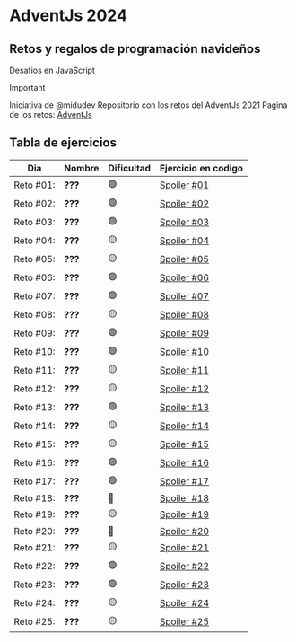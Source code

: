 # AdventJs 2024
## Retos y regalos de programación navideños
Desafios en JavaScript

> [!IMPORTANT]
> Iniciativa de @midudev
> Repositorio con los retos del AdventJs 2021
> Pagina de los retos: [AdventJs](https://adventjs.dev/es)


## Tabla de ejercicios
| Dia     | Nombre | Dificultad | Ejercicio en codigo |
| ---     | ---    | ---  | ---  |
| Reto #01: | **???** | 🟢 | [Spoiler #01](https://github.com/ztevenx100/2023-AdventJs/blob/main/Day%2001/Reto01.js) |
| Reto #02: | **???** | 🟢 | [Spoiler #02]() |
| Reto #03: | **???** | 🟢 | [Spoiler #03]() |
| Reto #04: | **???** | 🟡 | [Spoiler #04]() |
| Reto #05: | **???** | 🟡 | [Spoiler #05]() |
| Reto #06: | **???** | 🟢 | [Spoiler #06]() |
| Reto #07: | **???** | 🟢 | [Spoiler #07]() |
| Reto #08: | **???** | 🟡 | [Spoiler #08]() |
| Reto #09: | **???** | 🟢 | [Spoiler #09]() |
| Reto #10: | **???** | 🟢 | [Spoiler #10]() |
| Reto #11: | **???** | 🟡 | [Spoiler #11]() |
| Reto #12: | **???** | 🟡 | [Spoiler #12]() |
| Reto #13: | **???** | 🟢 | [Spoiler #13]() |
| Reto #14: | **???** | 🟡 | [Spoiler #14]() |
| Reto #15: | **???** | 🟡 | [Spoiler #15]() |
| Reto #16: | **???** | 🟢 | [Spoiler #16]() |
| Reto #17: | **???** | 🟢 | [Spoiler #17]() |
| Reto #18: | **???** | 🔴 | [Spoiler #18]() |
| Reto #19: | **???** | 🟡 | [Spoiler #19]() |
| Reto #20: | **???** | 🔴 | [Spoiler #20]() |
| Reto #21: | **???** | 🟡 | [Spoiler #21]() |
| Reto #22: | **???** | 🟢 | [Spoiler #22]() |
| Reto #23: | **???** | 🟢 | [Spoiler #23]() |
| Reto #24: | **???** | 🟡 | [Spoiler #24]() |
| Reto #25: | **???** | 🟡 | [Spoiler #25]() |
